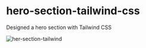 # hero-section-tailwind-css
Designed a hero section with Tailwind CSS

![her-section-tailwind](https://github.com/rahatulahsan/hero-section-tailwind-css/assets/11395028/4f83d68b-680c-4b79-9ada-a5548e0619cc)

